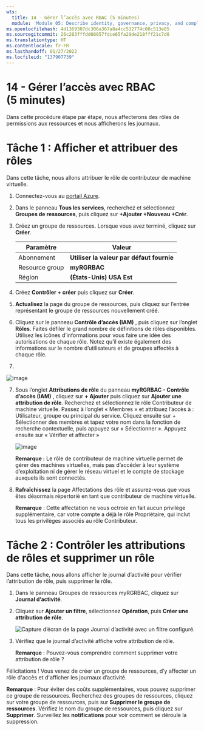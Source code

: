 ```yaml
---
wts:
  title: 14 - Gérer l’accès avec RBAC (5 minutes)
  module: 'Module 05: Describe identity, governance, privacy, and compliance features'
ms.openlocfilehash: 4d1369307dc306a367a8a4cc532774c08c513e85
ms.sourcegitcommit: 26c283fffdd08057fdce65fa29de218fff21c7d0
ms.translationtype: HT
ms.contentlocale: fr-FR
ms.lasthandoff: 01/27/2022
ms.locfileid: "137907739"
---
```

# <a name="14---manage-access-with-rbac-5-min"></a>14 - Gérer l’accès avec RBAC (5 minutes)

Dans cette procédure étape par étape, nous affecterons des rôles de permissions aux ressources et nous afficherons les journaux.

# <a name="task-1-view-and-assign-roles"></a>Tâche 1 : Afficher et attribuer des rôles

Dans cette tâche, nous allons attribuer le rôle de contributeur de machine virtuelle. 

1. Connectez-vous au [portail Azure](https://portal.azure.com).

2. Dans le panneau **Tous les services**, recherchez et sélectionnez **Groupes de ressources**, puis cliquez sur **+Ajouter +Nouveau +Crér**.

3. Créez un groupe de ressources. Lorsque vous avez terminé, cliquez sur **Créer**. 

    | Paramètre | Valeur |
    | -- | -- |
    | Abonnement | **Utiliser la valeur par défaut fournie** |
    | Resource group | **myRGRBAC** |
    | Région | **(États-Unis) USA Est** |
   

4. Créez **Contrôler + créer** puis cliquez sur **Créer**.

5. **Actualisez** la page du groupe de ressources, puis cliquez sur l’entrée représentant le groupe de ressources nouvellement créé.

6. Cliquez sur le panneau **Contrôle d’accès (IAM)** , puis cliquez sur l’onglet **Rôles**. Faites défiler le grand nombre de définitions de rôles disponibles. Utilisez les icônes d’informations pour vous faire une idée des autorisations de chaque rôle. Notez qu’il existe également des informations sur le nombre d’utilisateurs et de groupes affectés à chaque rôle.
7. 
![image](https://user-images.githubusercontent.com/89808319/144266949-f19d91ab-31d6-4c8b-af36-c00035925cf0.png)

7. Sous l’onglet **Attributions de rôle** du panneau **myRGRBAC - Contrôle d’accès (IAM)** , cliquez sur **+ Ajouter** puis cliquez sur **Ajouter une attribution de rôle**. Recherchez et sélectionnez le rôle Contributeur de machine virtuelle. Passez à l’onglet « Membres » et attribuez l’accès à : Utilisateur, groupe ou principal du service. Cliquez ensuite sur + Sélectionner des membres et tapez votre nom dans la fonction de recherche contextuelle, puis appuyez sur « Sélectionner ». Appuyez ensuite sur « Vérifier et affecter »

    
    ![image](https://user-images.githubusercontent.com/89808319/144266255-3a0f8574-9358-4c21-8f95-3503747e77c8.png)

 

    **Remarque :** Le rôle de contributeur de machine virtuelle permet de gérer des machines virtuelles, mais pas d’accéder à leur système d’exploitation ni de gérer le réseau virtuel et le compte de stockage auxquels ils sont connectés.

  

8. **Rafraîchissez** la page Affectations des rôle et assurez-vous que vous êtes désormais répertorié en tant que contributeur de machine virtuelle. 

    **Remarque** : Cette affectation ne vous octroie en fait aucun privilège supplémentaire, car votre compte a déjà le rôle Propriétaire, qui inclut tous les privilèges associés au rôle Contributeur.

# <a name="task-2-monitor-role-assignments-and-remove-a-role"></a>Tâche 2 : Contrôler les attributions de rôles et supprimer un rôle

Dans cette tâche, nous allons afficher le journal d’activité pour vérifier l’attribution de rôle, puis supprimer le rôle. 

1. Dans le panneau Groupes de ressources myRGRBAC, cliquez sur **Journal d’activité**.

2. Cliquez sur **Ajouter un filtre**, sélectionnez **Opération**, puis **Créer une attribution de rôle**.

    ![Capture d’écran de la page Journal d’activité avec un filtre configuré.](../images/1503.png)

3. Vérifiez que le journal d’activité affiche votre attribution de rôle. 

    **Remarque** : Pouvez-vous comprendre comment supprimer votre attribution de rôle ?

Félicitations ! Vous venez de créer un groupe de ressources, d’y affecter un rôle d'accès et d'afficher les journaux d’activité. 

**Remarque** : Pour éviter des coûts supplémentaires, vous pouvez supprimer ce groupe de ressources. Recherchez des groupes de ressources, cliquez sur votre groupe de ressources, puis sur **Supprimer le groupe de ressources**. Vérifiez le nom du groupe de ressources, puis cliquez sur **Supprimer**. Surveillez les **notifications** pour voir comment se déroule la suppression.

